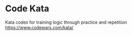 # Code Kata
Kata codes for training logic through practice and repetition
https://www.codewars.com/kata/